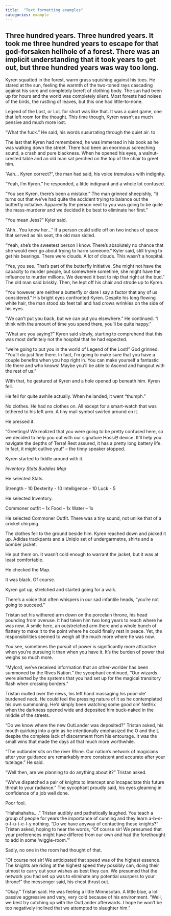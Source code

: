 ```yaml
---
title:  "Text formatting examples"
categories: example
---
```

Three hundred years. Three hundred years. It took me three hundred years to escape for that god-forsaken hellhole of a forest. There was an implicit understanding that it took years to get out, but three hundred years was way too long.
--

Kyren squatted in the forest, warm grass squishing against his toes. He stared at the sun, feeling the warmth of the two-toned rays cascading against his sore and completely bereft of clothing body. The sun had been up for hours and the world was completely silent. Most forests had noises of the birds, the rustling of leaves, but this one had little-to-none. 

Legend of the Lost, or LoL for short was like that. It was a quiet game, one that left room for the thought. This time though, Kyren wasn’t as much pensive and much more lost. 

“What the fuck.” He said, his words susurrating through the quiet air. 
to 

The last that Kyren had remembered, he was immersed in his book as he was walking down the street. There had been an enormous screeching sound, a crash and pure blackness. When he opened his eyes, a walnut-crested table and an old man sat perched on the top of the chair to greet him. 

“Aah… Kyren correct?”, the man had said, his voice tremulous with indignity.

“Yeah, I’m Kyren.” he responded, a little indignant and a whole lot confused.

“You see Kyren, there’s been a mistake.” The man grinned sheepishly, “it turns out that we’ve had quite the accident trying to balance out the butterfly initiative. Apparently the person next to you was going to be quite the mass-murderer and we decided it be best to eliminate her first.”

“You mean Jess?” Kyler said.

“Ahh.. You know her…” If a person could sidle off on two inches of space that served as his seat, the old man sidled.

“Yeah, she’s the sweetest person I know. There’s absolutely no chance that she would ever go about trying to harm someone.” Kyler said, still trying to get his bearings. There were clouds. A lot of clouds. This wasn’t a hospital. 

“Yes, you see. That’s part of the butterfly initiative. She might not have the capacity to murder people, but somewhere sometime, she might have the influence to murder millions. We deemed it best to nip that right at the bud.” The old man said briskly. Then, he lept off his chair and strode up to Kyren.

“You however, are neither a butterfly or dare I say a factor that any of us considered.” His bright eyes confronted Kyren. Despite his long flowing white hair, the man stood six feet tall and had crows wrinkles on the side of his eyes. 

“We can’t put you back, but we can put you elsewhere.” He continued. “I think with the amount of time you spend there, you’ll be quite happy.”

“What are you saying?” Kyren said slowly, starting to comprehend that this was most definitely not the hospital that he had expected. 

“we’re going to put you in the world of Legend of the Lost!” God grinned. “You’ll do just fine there. In fact, I’m going to make sure that you have a couple benefits when you hop right in. You can make yourself a fantastic life there and who knows! Maybe you’ll be able to Ascend and hangout with the rest of us.”

With that, he gestured at Kyren and a hole opened up beneath him. 
Kyren fell. 


He fell for quite awhile actually. When he landed, it went “thumph.” 

No clothes. He had no clothes on. All except for a smart-watch that was tethered to his left arm. A tiny mail symbol swirled around on it. 

He pressed it.

“Greetings! We realized that you were going to be pretty confused here, so we decided to help you out with our signature Hossilｦ device. It’ll help you navigate the depths of Terra! Rest assured, it has a pretty long battery life. In fact, it might outlive you!” – the tinny speaker stopped. 

Kyren started to fiddle around with it.

_Inventory_
_Stats_
_Buddies_
_Map_

He selected Stats. 

Strength - 10
Dexterity - 10
Intelligence - 10
Luck - 5 

He selected Inventory.

Commoner outfit – 1x
Food – 1x
Water – 1x 

He selected Commoner Outfit.
There was a tiny sound, not unlike that of a cricket chirping. 

The clothes fell to the ground beside him. 
Kyren reached down and picked it up. Adidas trackpants and a Uniqlo set of undergarmetns, shirts and a bomber jacket.

He put them on. It wasn’t cold enough to warrant the jacket, but it was at least comfortable. 

He checked the Map. 

It was black. Of course. 

Kyren got up, stretched and started going for a walk.



There’s a voice that often whispers in our sad infantile heads, “you’re not going to succeed.”

Tristan set his withered arm down on the porcelain throne, his head pounding from overuse. It had taken him two long years to reach where he was now. A smile here, an outstretched arm there and a whole bunch of flattery to make it to the point where he could finally rest in peace. Yet, the responsibilities seemed to weigh all the much more where he was now. 

You see, sometimes the pursuit of power is significantly more attractive when you’re pursuing it than when you have it. It’s the burden of power that weighs so much more. 

“Mylord, we’ve received information that an other-worlder has been summoned by the Rives Nation.” the sycophant continued, “Our wizards were alerted by the systems that you had set up for the magical transitory flash when crossing borders.”

Tristan mulled over the news, his left hand massaging his poor-ole’ burdened neck. He could feel the pressing nature of it as he contemplated his own summoning. He’d simply been watching some good ole’ Netfrix when the darkness opened wide and deposited him buck-naked in the middle of the streets. 

“Do we know where the new OutLander was deposited?” Tristan asked, his mouth quirking into a grin as he intentionally emphasized the O and the L despite the complete lack of discernment from his entourage. It was the small wins that made the days all that much more worthwhile. 

“The outlander sits on the river Rhine. Our nation’s network of magicians after your guidance are remarkably more consistent and accurate after your tutelage.” He said. 

“Well then, are we planning to do anything about it?” Tristan asked.

“We’ve dispatched a pair of knights to intercept and incapacitate this future threat to your radiance.” The sycophant proudly said, his eyes gleaming in confidence of a job well done. 

Poor fool. 

“Hahahahaha….” Tristan audibly and pathetically laughed. You teach a group of people for years the importance of cunning and they learn a-b-s-o-l-u-t-e-l-y nothing. “Do we have anyway of contacting these knights?” Tristan asked, hoping to hear the words, “Of course sir! We presumed that your preferences might have differed from our own and had the forethought to add in some ‘wiggle-room.’”

Sadly, no one in the room had thought of that. 

“Of course not sir! We anticipated that speed was of the highest essence. The knights are riding at the highest speed they possibly can, doing their utmost to carry out your wishes as best they can. We presumed that the network you had set up was to eliminate any potential usurpers to your throne!” the messenger said, his chest thrust out. 

“Okay.” Tristan said. He was feeling a little Minnesotan. A little blue, a lot passive aggressive and very, very cold because of his environment. “Well, we best try catching up with the OutLander afterwards. I hope he won’t be too negatively inclined that we attempted to slaughter him.” 


